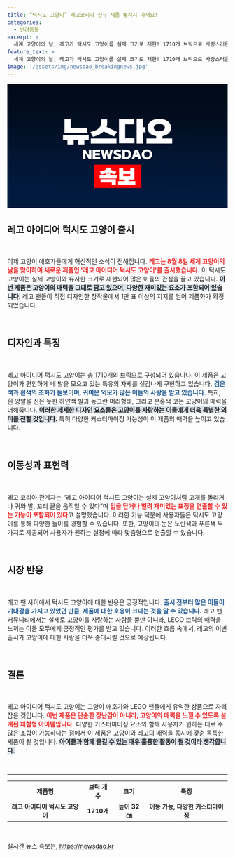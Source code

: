 ```yaml
---
title: “턱시도 고양이” 레고코리아 신규 제품 놓치지 마세요!
categories:
  - 반려동물
excerpt: >
  세계 고양이의 날, 레고가 턱시도 고양이를 실제 크기로 재현! 1710개 브릭으로 사랑스러운 자세와 다양한 커스터마이징 요소까지 갖춘 이 제품, 고양이 팬이라면 놓칠 수 없는 기회!
feature_text: >
  세계 고양이의 날, 레고가 턱시도 고양이를 실제 크기로 재현! 1710개 브릭으로 사랑스러운 자세와 다양한 커스터마이징 요소까지 갖춘 이 제품, 고양이 팬이라면 놓칠 수 없는 기회!
image: '/assets/img/newsdao_breakingnews.jpg'
---
```


<p><img src="/assets/img/newsdao_breakingnews.jpg" alt="ontimetimes 속보" /></p>

<h2 data-ke-size="size26">레고 아이디어 턱시도 고양이 출시</h2>

<p data-ke-size="size16">&nbsp;</p>

<p>이제 고양이 애호가들에게 혁신적인 소식이 전해집니다. <b><span style="color: #ee2323;">레고는 8월 8일 세계 고양이의 날을 맞이하여 새로운 제품인 '레고 아이디어 턱시도 고양이'를 출시했습니다.</span></b> 이 턱시도 고양이는 실제 고양이와 유사한 크기로 재현되어 많은 이들의 관심을 끌고 있습니다. <b><span style="background-color: #21538527;">이번 제품은 고양이의 매력을 그대로 담고 있으며, 다양한 재미있는 요소가 포함되어 있습니다.</span></b> 레고 팬들이 직접 디자인한 창작물에서 1만 표 이상의 지지를 얻어 제품화가 확정되었습니다. </p>

<p data-ke-size="size16">&nbsp;</p>

<h2 data-ke-size="size26">디자인과 특징</h2>

<p data-ke-size="size16">&nbsp;</p>

<p>레고 아이디어 턱시도 고양이는 총 1710개의 브릭으로 구성되어 있습니다. 이 제품은 고양이가 편안하게 네 발을 모으고 있는 특유의 자세를 실감나게 구현하고 있습니다. <b><span style="color: #1a5490;">검은색과 흰색의 조화가 돋보이며, 귀여운 외모가 많은 이들의 사랑을 받고 있습니다.</span></b> 특히, 흰 양말을 신은 듯한 하얀색 발과 동그란 머리형태, 그리고 분홍색 코는 고양이의 매력을 더해줍니다. <b><span style="background-color: #21538527;">이러한 세세한 디자인 요소들은 고양이를 사랑하는 이들에게 더욱 특별한 의미를 전할 것입니다.</span></b> 특히 다양한 커스터마이징 가능성이 이 제품의 매력을 높이고 있습니다.</p>

<p data-ke-size="size16">&nbsp;</p>

<h2 data-ke-size="size26">이동성과 표현력</h2>

<p data-ke-size="size16">&nbsp;</p>

<p>레고 코리아 관계자는 “레고 아이디어 턱시도 고양이는 실제 고양이처럼 고개를 돌리거나 귀와 발, 꼬리 끝을 움직일 수 있다”며 <b><span style="color: #ee2323;">입을 닫거나 벌려 재미있는 표정을 연출할 수 있는 기능이 포함되어 있다</span></b>고 설명했습니다. 이러한 기능 덕분에 사용자들은 턱시도 고양이를 통해 다양한 놀이를 경험할 수 있습니다. 또한, 고양이의 눈은 노란색과 푸른색 두 가지로 제공되어 사용자가 원하는 설정에 따라 맞춤형으로 연출할 수 있습니다.</p>

<p data-ke-size="size16">&nbsp;</p>

<h2 data-ke-size="size26">시장 반응</h2>

<p data-ke-size="size16">&nbsp;</p>

<p>레고 팬 사이에서 턱시도 고양이에 대한 반응은 긍정적입니다. <b><span style="color: #1a5490;">출시 전부터 많은 이들이 기대감을 가지고 있었던 만큼, 제품에 대한 호응이 크다는 것을 알 수 있습니다.</span></b> 레고 팬 커뮤니티에서는 실제로 고양이를 사랑하는 사람들 뿐만 아니라, LEGO 브릭의 매력을 느끼는 이들 모두에게 긍정적인 평가를 받고 있습니다. 이러한 흐름 속에서, 레고의 이번 출시가 고양이에 대한 사랑을 더욱 증대시킬 것으로 예상됩니다.</p>

<p data-ke-size="size16">&nbsp;</p>

<h2 data-ke-size="size26">결론</h2>

<p data-ke-size="size16">&nbsp;</p>

<p>레고 아이디어 턱시도 고양이는 고양이 애호가와 LEGO 팬들에게 유익한 상품으로 자리잡을 것입니다. <b><span style="color: #ee2323;">이번 제품은 단순한 장난감이 아니라, 고양이의 매력을 느낄 수 있도록 설계된 체험형 아이템입니다.</span></b> 다양한 커스터마이징 요소와 함께 사용자가 원하는 대로 수많은 조합이 가능하다는 점에서 이 제품은 고양이와 레고의 매력을 동시에 갖춘 독특한 제품이 될 것입니다. <b><span style="background-color: #21538527;">아이들과 함께 즐길 수 있는 매우 훌륭한 활동이 될 것이라 생각합니다.</span></b></p>

<p data-ke-size="size16">&nbsp;</p>

<hr>

<table style="width: 100%; text-align: center;">
  <tr>
    <td style="text-align: center; height: 17px;"><b>제품명</b></td>
    <td style="text-align: center; height: 17px;"><b>브릭 개수</b></td>
    <td style="text-align: center; height: 17px;"><b>크기</b></td>
    <td style="text-align: center; height: 17px;"><b>특징</b></td>
  </tr>
  <tr>
    <td style="text-align: center; height: 17px;"><b>레고 아이디어 턱시도 고양이</b></td>
    <td style="text-align: center; height: 17px;"><b>1710개</b></td>
    <td style="text-align: center; height: 17px;"><b>높이 32㎝</b></td>
    <td style="text-align: center; height: 17px;"><b>이동 가능, 다양한 커스터마이징</b></td>
  </tr>
</table>

<p data-ke-size="size16">&nbsp;</p>
실시간 뉴스 속보는, <a href="https://newsdao.kr" rel="dofollow">https://newsdao.kr</a>


